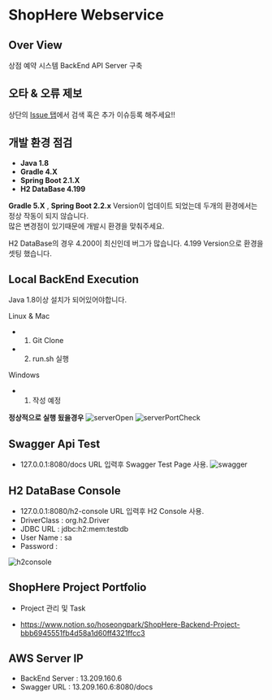 # ShopHere Webservice

## Over View
상점 예약 시스템 BackEnd API Server 구축

## 오타 & 오류 제보

상단의 [Issue 탭](https://github.com/Lion_Park/shophere/issues)에서 검색 혹은 추가 이슈등록 해주세요!!

## 개발 환경 점검
* **Java 1.8**
* **Gradle 4.X**
* **Spring Boot 2.1.X**
* **H2 DataBase 4.199**

**Gradle 5.X** , **Spring Boot 2.2.x** Version이 업데이트 되었는데 두개의 환경에서는 정상 작동이 되지 않습니다.  
많은 변경점이 있기때문에 개발시 환경을 맞춰주세요.

H2 DataBase의 경우 4.200이 최신인데 버그가 많습니다. 4.199 Version으로 환경을 셋팅 했습니다.

## Local BackEnd Execution
Java 1.8이상 설치가 되어있어야합니다.   

Linux & Mac
* 1. Git Clone
* 2. run.sh 실행

Windows
* 1. 작성 예정

**정상적으로 실행 됬을경우**
![serverOpen](https://user-images.githubusercontent.com/39320966/83196886-974ff000-a177-11ea-8c6e-b011eddedd39.png)
![serverPortCheck](https://user-images.githubusercontent.com/39320966/83197039-d0886000-a177-11ea-8c43-855c42f07b07.png)

## Swagger Api Test
* 127.0.0.1:8080/docs URL 입력후 Swagger Test Page 사용.
![swagger](https://user-images.githubusercontent.com/39320966/83198201-b3ed2780-a179-11ea-8141-2acca4a89b18.png)

## H2 DataBase Console
* 127.0.0.1:8080/h2-console URL 입력후 H2 Console 사용.
* DriverClass : org.h2.Driver
* JDBC URL : jdbc:h2:mem:testdb
* User Name : sa
* Password :

![h2console](https://user-images.githubusercontent.com/39320966/83198824-fcf1ab80-a17a-11ea-8398-d53bff3caacd.png)

## ShopHere Project Portfolio
* Project 관리 및 Task 
- https://www.notion.so/hoseongpark/ShopHere-Backend-Project-bbb6945551fb4d58a1d60ff4321ffcc3

## AWS Server IP
 * BackEnd Server : 13.209.160.6
 * Swagger URL : 13.209.160.6:8080/docs
